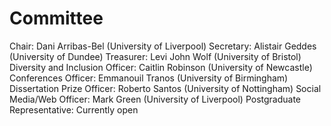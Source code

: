 # Committee

Chair: Dani Arribas-Bel (University of Liverpool)
Secretary: Alistair Geddes (University of Dundee)
Treasurer: Levi John Wolf (University of Bristol)
Diversity and Inclusion Officer: Caitlin Robinson (University of Newcastle)
Conferences Officer: Emmanouil Tranos (University of Birmingham)
Dissertation Prize Officer: Roberto Santos (University of Nottingham)
Social Media/Web Officer: Mark Green (University of Liverpool)
Postgraduate Representative: Currently open
